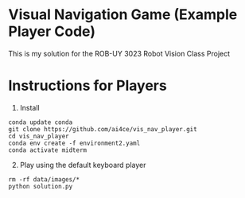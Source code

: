 # Visual Navigation Game (Example Player Code)

This is my solution for the ROB-UY 3023 Robot Vision Class Project

# Instructions for Players
1. Install
```commandline
conda update conda
git clone https://github.com/ai4ce/vis_nav_player.git
cd vis_nav_player
conda env create -f environment2.yaml
conda activate midterm
```

2. Play using the default keyboard player
```commandline
rm -rf data/images/*
python solution.py
```
